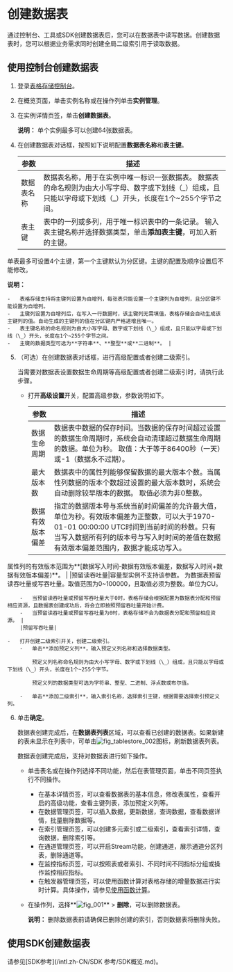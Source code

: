 # 创建数据表

通过控制台、工具或SDK创建数据表后，您可以在数据表中读写数据。创建数据表时，您可以根据业务需求同时创建全局二级索引用于读取数据。

## 使用控制台创建数据表

1.  登录[表格存储控制台](https://otsnext.console.aliyun.com/)。

2.  在概览页面，单击实例名称或在操作列单击**实例管理**。

3.  在实例详情页签，单击**创建数据表**。

    **说明：** 单个实例最多可以创建64张数据表。

4.  在创建数据表对话框，按照如下说明配置**数据表名称**和**表主键**。

    |参数|描述|
    |--|--|
    |数据表名称|数据表名称，用于在实例中唯一标识一张数据表。 数据表的命名规则为由大小写字母、数字或下划线（\_）组成，且只能以字母或下划线（\_）开头，长度在1个~255个字节之间。 |
    |表主键|表中的一列或多列，用于唯一标识表中的一条记录。 输入表主键名称并选择数据类型，单击**添加表主键**，可加入新的主键。

单表最多可设置4个主键，第一个主键默认为分区键。主键的配置及顺序设置后不能修改。

**说明：**

    -   表格存储支持将主键列设置为自增列，每张表只能设置一个主键列为自增列，且分区键不能设置为自增列。
    -   主键列设置为自增列后，在写入一行数据时，该主键列无需填值，表格存储会自动生成该主键列的值。自动生成的主键列的值在分区键内严格递增且唯一。
    -   表主键名称的命名规则为由大小写字母、数字或下划线（\_）组成，且只能以字母或下划线（\_）开头，长度在1个~255个字节之间。
    -   主键的数据类型可选为**字符串**、**整型**或**二进制**。 |

5.  （可选）在创建数据表对话框，进行高级配置或者创建二级索引。

    当需要对数据表设置数据生命周期等高级配置或者创建二级索引时，请执行此步骤。

    -   打开**高级设置**开关，配置高级参数，参数说明如下。

        |参数|描述|
        |--|--|
        |数据生命周期|数据表中数据的保存时间。当数据的保存时间超过设置的数据生命周期时，系统会自动清理超过数据生命周期的数据。单位为秒。 取值：大于等于86400秒（一天）或-1（数据永不过期）。 |
        |最大版本数|数据表中的属性列能够保留数据的最大版本个数。当属性列数据的版本个数超过设置的最大版本数时，系统会自动删除较早版本的数据。 取值必须为非0整数。 |
        |数据有效版本偏差|指定的数据版本号与系统当前时间偏差的允许最大值，单位为秒。有效版本偏差为正整数，可以大于1970-01-01 00:00:00 UTC时间到当前时间的秒数。只有当写入数据所有列的版本号与写入时时间的差值在数据有效版本偏差范围内，数据才能成功写入。

属性列的有效版本范围为**\[数据写入时间-数据有效版本偏差，数据写入时间+数据有效版本偏差\)**。 |
        |预留读吞吐量|容量型实例不支持该参数。 为数据表预留读吞吐量或写吞吐量。取值范围为0~100000，且取值必须为整数。单位为CU。

        -   当预留读吞吐量或预留写吞吐量大于0时，表格存储会根据配置为数据表分配和预留相应资源，且数据表创建成功后，将会立即按照预留吞吐量开始计费。
        -   当预留读吞吐量或预留写吞吐量为0时，表格存储不会为数据表分配和预留相应资源。 |
        |预留写吞吐量|

    -   打开创建二级索引开关，创建二级索引。
        -   单击**添加预定义列**，输入预定义列名称和选择数据类型。

            预定义列名称命名规则为由大小写字母、数字或下划线（\_）组成，且只能以字母或下划线（\_）开头，长度在1个~255个字节。

            预定义列的数据类型可选为字符串、整型、二进制、浮点数或布尔值。

        -   单击**添加二级索引**，输入索引名称，选择索引主键，根据需要选择索引预定义列。
6.  单击**确定**。

    数据表创建完成后，在**数据表列表**区域，可以查看已创建的数据表。如果新建的表未显示在列表中，可单击![fig_tablestore_002](https://static-aliyun-doc.oss-accelerate.aliyuncs.com/assets/img/zh-CN/1606659951/p96207.png)图标，刷新数据表列表。

    数据表创建完成后，支持对数据表进行如下操作。

    -   单击表名或在操作列选择不同功能，然后在表管理页面，单击不同页签执行不同操作。
        -   在基本详情页签，可以查看数据表的基本信息，修改表属性，查看开启的高级功能，查看主键列表，添加预定义列等。
        -   在数据管理页签，可以插入数据，更新数据，查询数据，查看数据详情，批量删除数据等。
        -   在索引管理页签，可以创建多元索引或二级索引，查看索引详情，查询数据，删除索引等。
        -   在通道管理页签，可以开启Stream功能，创建通道，展示通道分区列表，删除通道等。
        -   在监控指标页签，可以按照表或者索引、不同时间不同指标分组或操作监控相应指标。
        -   在触发器管理页签，可以使用函数计算对表格存储的增量数据进行实时计算。具体操作，请参见[使用函数计算](/intl.zh-CN/计算与分析/函数触发器/使用函数计算.md)。
    -   在操作列，选择**![fig_001](https://static-aliyun-doc.oss-accelerate.aliyuncs.com/assets/img/zh-CN/2606659951/p100545.png)** \> **删除**，可以删除数据表。

        **说明：** 删除数据表前请确保已删除创建的索引，否则数据表将删除失败。


## 使用SDK创建数据表

请参见[SDK参考](/intl.zh-CN/SDK 参考/SDK概览.md)。

